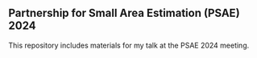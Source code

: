 ## Partnership for Small Area Estimation (PSAE) 2024

This repository includes materials for my talk at the PSAE 2024 meeting. 